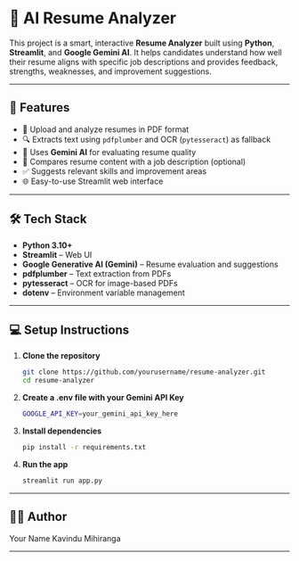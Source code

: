 # 🧠 AI Resume Analyzer

This project is a smart, interactive **Resume Analyzer** built using **Python**, **Streamlit**, and **Google Gemini AI**. It helps candidates understand how well their resume aligns with specific job descriptions and provides feedback, strengths, weaknesses, and improvement suggestions.

---

## 🚀 Features

- 📄 Upload and analyze resumes in PDF format
- 🔍 Extracts text using `pdfplumber` and OCR (`pytesseract`) as fallback
- 💬 Uses **Gemini AI** for evaluating resume quality
- 🧩 Compares resume content with a job description (optional)
- ✅ Suggests relevant skills and improvement areas
- 🌐 Easy-to-use Streamlit web interface

---

## 🛠️ Tech Stack

- **Python 3.10+**
- **Streamlit** – Web UI
- **Google Generative AI (Gemini)** – Resume evaluation and suggestions
- **pdfplumber** – Text extraction from PDFs
- **pytesseract** – OCR for image-based PDFs
- **dotenv** – Environment variable management

---

## 💻 Setup Instructions

1. **Clone the repository**  
   ```bash
   git clone https://github.com/yourusername/resume-analyzer.git
   cd resume-analyzer
   
2. **Create a .env file with your Gemini API Key**  
   ```bash
   GOOGLE_API_KEY=your_gemini_api_key_here

3. **Install dependencies**  
   ```bash
   pip install -r requirements.txt

4. **Run the app**  
   ```bash
   streamlit run app.py

---

## 🧑‍💻 Author

Your Name Kavindu Mihiranga

---
